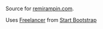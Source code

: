Source for [remirampin.com](https://remirampin.com).

Uses [Freelancer](http://startbootstrap.com/template-overviews/freelancer/) from [Start Bootstrap](http://startbootstrap.com/)
